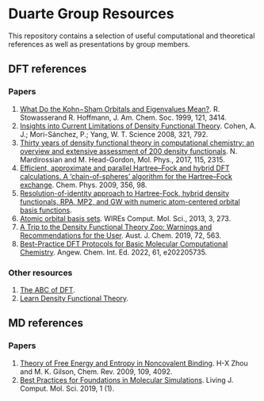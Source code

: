 # Duarte Group Resources
This repository contains a selection of useful computational and theoretical references as well as
presentations by group members.

## DFT references 

### Papers 
1. [What Do the Kohn−Sham Orbitals and Eigenvalues Mean?](https://doi.org/10.1021/ja9826892). R. Stowasserand R. Hoffmann, J. Am. Chem. Soc. 1999, 121, 3414.
2. [Insights into Current Limitations of Density Functional Theory](https://doi.org/10.1126/science.1158722). Cohen, A. J.; Mori-Sánchez, P.; Yang, W. T. Science 2008, 321, 792.
3. [Thirty years of density functional theory in computational chemistry: an overview and extensive assessment of 200 density functionals](https://doi.org/10.1080/00268976.2017.1333644). N. Mardirossian and M. Head-Gordon, Mol. Phys., 2017, 115, 2315.
4. [Efficient, approximate and parallel Hartree–Fock and hybrid DFT calculations. A ‘chain-of-spheres’ algorithm for the Hartree–Fock exchange](https://doi.org/10.1016/j.chemphys.2008.10.036). Chem. Phys. 2009, 356, 98.
5. [Resolution-of-identity approach to Hartree-Fock, hybrid density functionals, RPA, MP2, and GW with numeric atom-centered orbital basis functions](https://th.fhi-berlin.mpg.de/site/uploads/Publications/DFT-beyond-NAO_20120103.pdf).
6. [Atomic orbital basis sets](https://onlinelibrary.wiley.com/doi/epdf/10.1002/wcms.1123). WIREs Comput. Mol. Sci., 2013, 3, 273.
7. [A Trip to the Density Functional Theory Zoo: Warnings and Recommendations for the User](https://doi.org/10.1071/CH19023). Aust. J. Chem. 2019, 72, 563.
8. [Best-Practice DFT Protocols for Basic Molecular Computational Chemistry](https://doi.org/10.1002/anie.202205735). Angew. Chem. Int. Ed. 2022, 61, e202205735.

### Other resources
1. [The ABC of DFT](https://dft.uci.edu/doc/g1.pdf).
2. [Learn Density Functional Theory](https://dft.uci.edu/learnDFT.php).

## MD references 

### Papers
1. [Theory of Free Energy and Entropy in Noncovalent Binding](https://doi.org/10.1021/cr800551w). H-X Zhou and M. K. Gilson, Chem. Rev. 2009, 109, 4092.
2. [Best Practices for Foundations in Molecular Simulations](https://doi.org/10.33011/livecoms.1.1.5957). Living J. Comput. Mol. Sci. 2019, 1 (1).
  
